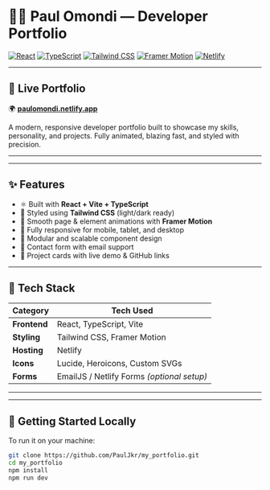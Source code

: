 # 🧑‍💻 Paul Omondi — Developer Portfolio

[![React](https://img.shields.io/badge/React-20232A?style=for-the-badge&logo=react)](https://reactjs.org/)
[![TypeScript](https://img.shields.io/badge/TypeScript-3178C6?style=for-the-badge&logo=typescript)](https://www.typescriptlang.org/)
[![Tailwind CSS](https://img.shields.io/badge/TailwindCSS-38B2AC?style=for-the-badge&logo=tailwind-css)](https://tailwindcss.com/)
[![Framer Motion](https://img.shields.io/badge/Framer--Motion-EF0088?style=for-the-badge&logo=framer)](https://www.framer.com/motion/)
[![Netlify](https://img.shields.io/badge/Netlify-00C7B7?style=for-the-badge&logo=netlify&logoColor=white)](https://www.netlify.com/)

---

## 🚀 Live Portfolio  
🌍 **[paulomondi.netlify.app](https://paulomondi.netlify.app/)**

A modern, responsive developer portfolio built to showcase my skills, personality, and projects. Fully animated, blazing fast, and styled with precision.

---


---

## ✨ Features

- ⚛ Built with **React + Vite + TypeScript**
- 🎨 Styled using **Tailwind CSS** (light/dark ready)
- 🎥 Smooth page & element animations with **Framer Motion**
- 📱 Fully responsive for mobile, tablet, and desktop
- 🧩 Modular and scalable component design
- 📨 Contact form with email support
- 💼 Project cards with live demo & GitHub links

---

## 🧪 Tech Stack

| Category       | Tech Used                                  |
|----------------|---------------------------------------------|
| **Frontend**   | React, TypeScript, Vite                     |
| **Styling**    | Tailwind CSS, Framer Motion                 |
| **Hosting**    | Netlify                                     |
| **Icons**      | Lucide, Heroicons, Custom SVGs             |
| **Forms**      | EmailJS / Netlify Forms *(optional setup)* |

---


---

## 🧭 Getting Started Locally

To run it on your machine:

```bash
git clone https://github.com/PaulJkr/my_portfolio.git
cd my_portfolio
npm install
npm run dev


